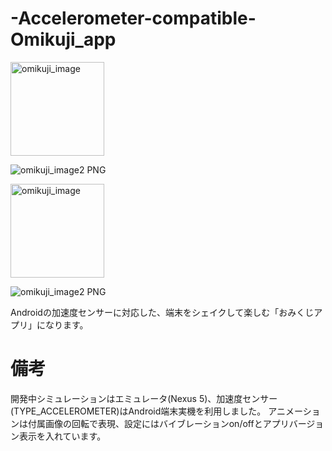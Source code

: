 # -Accelerometer-compatible-Omikuji_app

<img width="150" alt="omikuji_image" src="https://user-images.githubusercontent.com/50135286/78470951-4d92ec80-7768-11ea-973c-86b6af4e2713.PNG">

![omikuji_image2 PNG](https://user-images.githubusercontent.com/50135286/78470953-55529100-7768-11ea-92e6-7418c63c0b32.jpg)

<img width="150" alt="omikuji_image" src="https://user-images.githubusercontent.com/50135286/78470951-4d92ec80-7768-11ea-973c-86b6af4e2713.PNG">

![omikuji_image2 PNG](https://user-images.githubusercontent.com/50135286/78470953-55529100-7768-11ea-92e6-7418c63c0b32.jpg)




Androidの加速度センサーに対応した、端末をシェイクして楽しむ「おみくじアプリ」になります。

# 備考
開発中シミュレーションはエミュレータ(Nexus 5)、加速度センサー(TYPE_ACCELEROMETER)はAndroid端末実機を利用しました。
アニメーションは付属画像の回転で表現、設定にはバイブレーションon/offとアプリバージョン表示を入れています。
